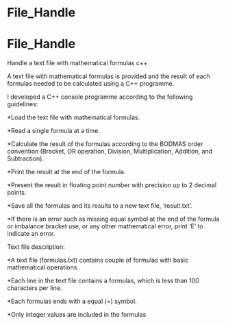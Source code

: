 # File_Handle

# File_Handle
Handle a text file with mathematical formulas c++

A text file with mathematical formulas is provided and the result of each
formulas needed to be calculated using a C++ programme.

I developed a C++ console programme according to the following guidelines:

*Load the text file with mathematical formulas.

*Read a single formula at a time.

*Calculate the result of the formulas according to the BODMAS order convention (Bracket, OR
operation, Division, Multiplication, Addition, and Subtraction).

*Print the result at the end of the formula.

*Present the result in floating point number with precision up to 2 decimal points.

*Save all the formulas and its results to a new text file, ‘result.txt’.

*If there is an error such as missing equal symbol at the end of the formula or imbalance
bracket use, or any other mathematical error, print ‘E’ to indicate an error.


Text file description:

*A text file (formulas.txt) contains couple of formulas with basic mathematical operations.

*Each line in the text file contains a formulas, which is less than 100 characters per line.

*Each formulas ends with a equal (=) symbol.

*Only integer values are included in the formulas
